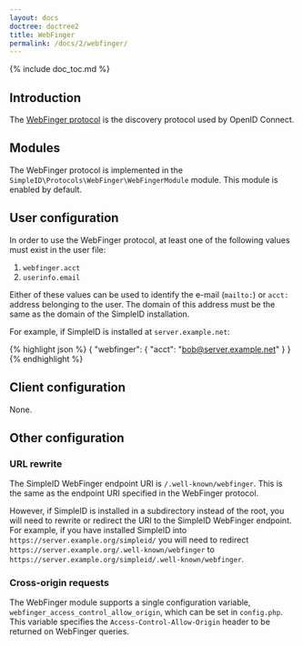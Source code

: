 ```yaml
---
layout: docs
doctree: doctree2
title: WebFinger
permalink: /docs/2/webfinger/
---
```


{% include doc_toc.md %}

## Introduction

The [WebFinger protocol](http://tools.ietf.org/html/rfc7033) is the discovery protocol used by
OpenID Connect.

## Modules

The WebFinger protocol is implemented in the `SimpleID\Protocols\WebFinger\WebFingerModule` module.
This module is enabled by default.

## User configuration

In order to use the WebFinger protocol, at least one of the following values must exist
in the user file:

1. `webfinger.acct`
2. `userinfo.email` 

Either of these values can be used to identify the e-mail (`mailto:`) or `acct:` address
belonging to the user.  The domain of this address must be the same as the domain of the
SimpleID installation.

For example, if SimpleID is installed at `server.example.net`:

{% highlight json %}
{
    "webfinger": {
        "acct": "bob@server.example.net"
    }
}
{% endhighlight %}

## Client configuration

None.

## Other configuration

### URL rewrite

The SimpleID WebFinger endpoint URI is `/.well-known/webfinger`.  This is the same as the
endpoint URI specified in the WebFinger protocol.

However, if SimpleID is installed in a subdirectory instead of the root, you will need to
rewrite or redirect the URI to the SimpleID WebFinger endpoint.  For example, if you have
installed SimpleID into `https://server.example.org/simpleid/` you will need to redirect
`https://server.example.org/.well-known/webfinger` to `https://server.example.org/simpleid/.well-known/webfinger`.

### Cross-origin requests

The WebFinger module supports a single configuration variable, `webfinger_access_control_allow_origin`, which
can be set in `config.php`.  This variable specifies the `Access-Control-Allow-Origin` header to be returned
on WebFinger queries.
